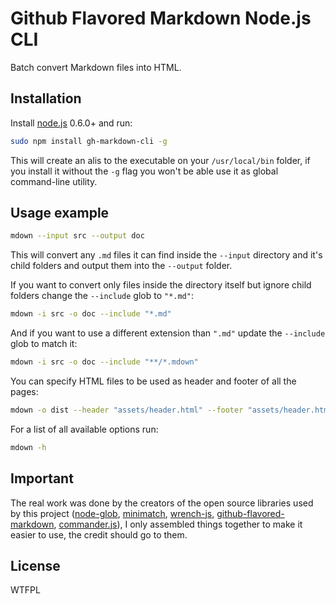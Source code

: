 # Github Flavored Markdown Node.js CLI

Batch convert Markdown files into HTML.



## Installation

Install [node.js](http://nodejs.org/) 0.6.0+ and run:

```sh
sudo npm install gh-markdown-cli -g
```

This will create an alis to the executable on your `/usr/local/bin` folder,
if you install it without the `-g` flag you won't be able use it as global
command-line utility.



## Usage example

```sh
mdown --input src --output doc
```

This will convert any `.md` files it can find inside the `--input` directory
and it's child folders and output them into the `--output` folder.

If you want to convert only files inside the directory itself but ignore child
folders change the `--include` glob to `"*.md"`:

```sh
mdown -i src -o doc --include "*.md"
```

And if you want to use a different extension than `".md"` update the
`--include` glob to match it:

```sh
mdown -i src -o doc --include "**/*.mdown"
```

You can specify HTML files to be used as header and footer of all the pages:

```sh
mdown -o dist --header "assets/header.html" --footer "assets/header.html"
```

For a list of all available options run:

```sh
mdown -h
```



## Important

The real work was done by the creators of the open source libraries used by
this project ([node-glob](https://github.com/isaacs/node-glob),
[minimatch](https://github.com/isaacs/minimatch),
[wrench-js](https://github.com/ryanmcgrath/wrench-js),
[github-flavored-markdown](https://github.com/isaacs/github-flavored-markdown),
[commander.js](https://github.com/visionmedia/commander.js/)), I only assembled
things together to make it easier to use, the credit should go to them.



## License

WTFPL
